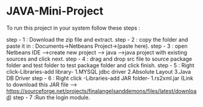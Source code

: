 # JAVA-Mini-Project
To run this project in your system follow these steps :

step - 1 : Download the zip file and extract.
step - 2 : copy the folder and paste it in : Documents->Netbeans Project->(paste here).
step - 3 : open Netbeans IDE -->create new project --> java -->java project with existing sources and click next.
step - 4 : drag and drop src file to source package folder and test folder to test package folder and click finish.
step - 5 : Right click-Libraries-add library- 1.MYSQL jdbc driver
                                              2.Absolute Layout
                                              3.Java DB Driver
step - 6 : Right click -Libraries-add JAR folder- 1.rs2xml.jar (Link to download this JAR file --> https://sourceforge.net/projects/finalangelsanddemons/files/latest/download)
step - 7 :Run the login module.
